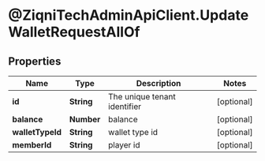 # @ZiqniTechAdminApiClient.UpdateWalletRequestAllOf

## Properties

Name | Type | Description | Notes
------------ | ------------- | ------------- | -------------
**id** | **String** | The unique tenant identifier | [optional] 
**balance** | **Number** | balance | [optional] 
**walletTypeId** | **String** | wallet type id | [optional] 
**memberId** | **String** | player id | [optional] 



